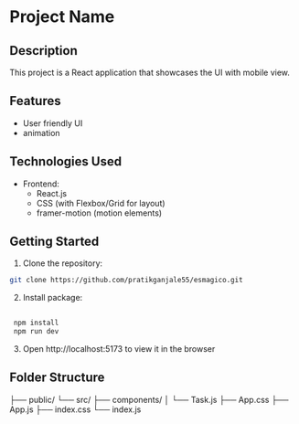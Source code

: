 # Project Name

## Description
This project is a React application that showcases the UI with mobile view.

## Features

- User friendly UI
- animation 

## Technologies Used

- Frontend:
  - React.js
  - CSS (with Flexbox/Grid for layout)
  - framer-motion (motion elements)

## Getting Started

1. Clone the repository:

```bash
git clone https://github.com/pratikganjale55/esmagico.git
 ```

2. Install package:

```bash
 
 npm install 
 npm run dev

```

3. Open http://localhost:5173 to view it in the browser 

## Folder Structure

├── public/
└── src/
├── components/
│ └── Task.js
├── App.css
├── App.js
├── index.css
└── index.js
 